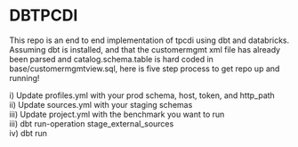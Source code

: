 # DBTPCDI

This repo is an end to end implementation of tpcdi using dbt and databricks. Assuming dbt is installed, and that the customermgmt xml file has already been parsed and catalog.schema.table is hard coded in base/customermgmtview.sql, here is five step process to get repo up and running!

i) Update profiles.yml with your prod schema, host, token, and http_path\
ii) Update sources.yml with your staging schemas\
iii) Update project.yml with the benchmark you want to run \
iii) dbt run-operation stage_external_sources \
iv) dbt run

